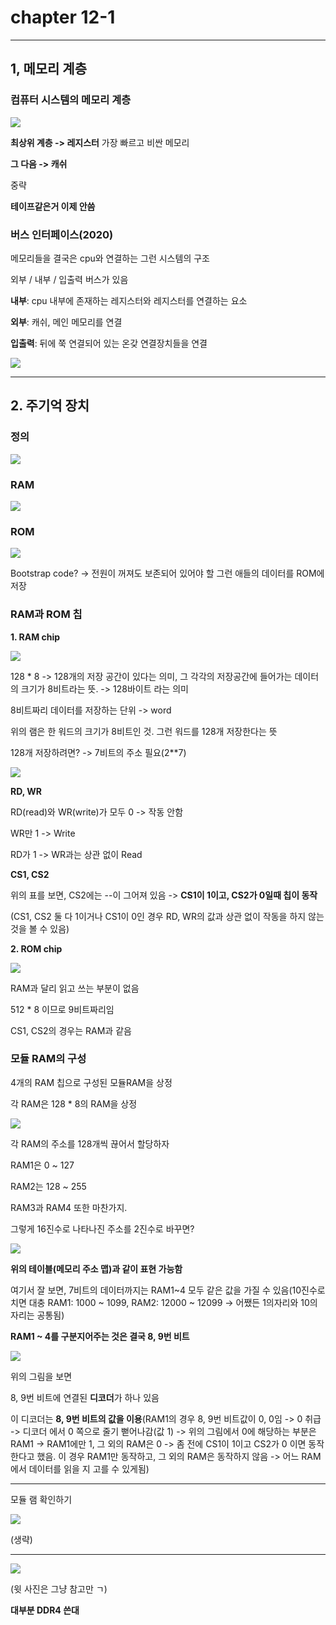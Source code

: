 # chapter 12-1

---

## 1, 메모리 계층

### 컴퓨터 시스템의 메모리 계층

![](cs_컴구_last_assets/2022-07-30-16-39-43-image.png)

**최상위 계층 -> 레지스터** 가장 빠르고 비싼 메모리

**그 다음 -> 캐쉬**

중략

**테이프같은거 이제 안씀**



### 버스 인터페이스(2020)

메모리들을 결국은 cpu와 연결하는 그런 시스템의 구조

외부 / 내부 / 입출력 버스가 있음

**내부**: cpu 내부에 존재하는 레지스터와 레지스터를 연결하는 요소

**외부**: 캐쉬, 메인 메모리를 연결

**입출력**: 뒤에 쭉 연결되어 있는 온갖 연결장치들을 연결

![](cs_컴구_last_assets/2022-07-30-22-35-20-image.png)

---

## 2. 주기억 장치

### 정의

![](cs_컴구_last_assets/2022-07-30-22-36-33-image.png)

### RAM

![](cs_컴구_last_assets/2022-07-30-22-36-54-image.png)

### ROM

![](cs_컴구_last_assets/2022-07-30-22-37-13-image.png)

Bootstrap code? -> 전원이 꺼져도 보존되어 있어야 할 그런 애들의 데이터를 ROM에 저장



### RAM과 ROM 칩

**1. RAM chip**

![](cs_컴구_last_assets/2022-07-30-22-58-36-image.png)

128 * 8 -> 128개의 저장 공간이 있다는 의미, 그 각각의 저장공간에 들어가는 데이터의 크기가 8비트라는 뜻. -> 128바이트 라는 의미

8비트짜리 데이터를 저장하는 단위 -> word

위의 램은 한 워드의 크기가 8비트인 것. 그런 워드를 128개 저장한다는 뜻

128개 저장하려면? -> 7비트의 주소 필요(2**7)

![](cs_컴구_last_assets/2022-07-30-23-26-15-image.png)

**RD, WR**

RD(read)와 WR(write)가 모두 0 -> 작동 안함

WR만 1 -> Write

RD가 1 -> WR과는 상관 없이 Read



**CS1, CS2**

위의 표를 보면, CS2에는 --이 그어져 있음 -> **CS1이 1이고, CS2가 0일때 칩이 동작**

(CS1, CS2 둘 다 1이거나 CS1이 0인 경우 RD, WR의 값과 상관 없이 작동을 하지 않는것을 볼 수 있음)



**2. ROM chip**

![](cs_컴구_last_assets/2022-07-30-23-34-10-image.png)

RAM과 달리 읽고 쓰는 부분이 없음

512 * 8 이므로 9비트짜리임

CS1, CS2의 경우는 RAM과 같음



### 모듈 RAM의 구성

4개의 RAM 칩으로 구성된 모듈RAM을 상정

각 RAM은 128 * 8의 RAM을 상정

![](cs_컴구_last_assets/2022-07-30-23-53-13-image.png)

각 RAM의 주소를 128개씩 끊어서 할당하자

RAM1은 0 ~ 127

RAM2는 128 ~ 255

RAM3과 RAM4 또한 마찬가지.

그렇게 16진수로 나타나진 주소를 2진수로 바꾸면?

![](cs_컴구_last_assets/2022-07-30-23-54-58-image.png)

**위의 테이블(메모리 주소 맵)과 같이 표현 가능함**

여기서 잘 보면, 7비트의 데이터까지는 RAM1~4 모두 같은 값을 가질 수 있음(10진수로 치면 대충 RAM1: 1000 ~ 1099, RAM2: 12000 ~ 12099 -> 어쨌든 1의자리와 10의자리는 공통됨)

**RAM1 ~ 4를 구분지어주는 것은 결국 8, 9번 비트**

![](cs_컴구_last_assets/2022-07-30-23-57-52-image.png)

위의 그림을 보면

8, 9번 비트에 연결된 **디코더**가 하나 있음

이 디코더는 **8, 9번 비트의 값을 이용**(RAM1의 경우 8, 9번 비트값이 0, 0임 -> 0 취급 -> 디코더 에서 0 쪽으로 줄기 뻗어나감(값 1) -> 위의 그림에서 0에 해당하는 부분은 RAM1 -> RAM1에만 1, 그 외의 RAM은 0 -> 좀 전에 CS1이 1이고 CS2가 0 이면 동작한다고 했음. 이 경우 RAM1만 동작하고, 그 외의 RAM은 동작하지 않음 -> 어느 RAM에서 데이터를 읽을 지 고를 수 있게됨)

---

모듈 램 확인하기

![](cs_컴구_last_assets/2022-07-31-00-06-41-image.png)

(생략)

---

![](cs_컴구_last_assets/2022-07-31-00-09-09-image.png)

(윗 사진은 그냥 참고만 ㄱ)

**대부분 DDR4 쓴대**




